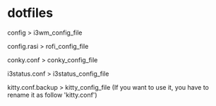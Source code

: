 # dotfiles

config > i3wm_config_file

config.rasi > rofi_config_file

conky.conf > conky_config_file

i3status.conf > i3status_config_file

kitty.conf.backup > kitty_config_file (If you want to use it, you have to rename it as follow 'kitty.conf')
